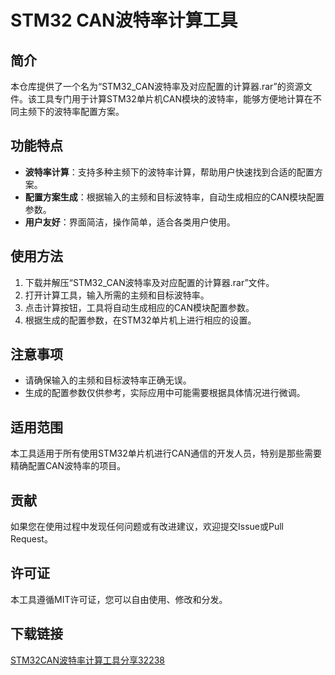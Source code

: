 # STM32 CAN波特率计算工具

## 简介

本仓库提供了一个名为“STM32_CAN波特率及对应配置的计算器.rar”的资源文件。该工具专门用于计算STM32单片机CAN模块的波特率，能够方便地计算在不同主频下的波特率配置方案。

## 功能特点

- **波特率计算**：支持多种主频下的波特率计算，帮助用户快速找到合适的配置方案。
- **配置方案生成**：根据输入的主频和目标波特率，自动生成相应的CAN模块配置参数。
- **用户友好**：界面简洁，操作简单，适合各类用户使用。

## 使用方法

1. 下载并解压“STM32_CAN波特率及对应配置的计算器.rar”文件。
2. 打开计算工具，输入所需的主频和目标波特率。
3. 点击计算按钮，工具将自动生成相应的CAN模块配置参数。
4. 根据生成的配置参数，在STM32单片机上进行相应的设置。

## 注意事项

- 请确保输入的主频和目标波特率正确无误。
- 生成的配置参数仅供参考，实际应用中可能需要根据具体情况进行微调。

## 适用范围

本工具适用于所有使用STM32单片机进行CAN通信的开发人员，特别是那些需要精确配置CAN波特率的项目。

## 贡献

如果您在使用过程中发现任何问题或有改进建议，欢迎提交Issue或Pull Request。

## 许可证

本工具遵循MIT许可证，您可以自由使用、修改和分发。

## 下载链接

[STM32CAN波特率计算工具分享32238](https://pan.quark.cn/s/af5451627169)